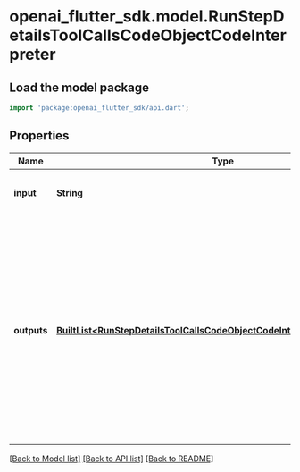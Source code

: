 # openai_flutter_sdk.model.RunStepDetailsToolCallsCodeObjectCodeInterpreter

## Load the model package
```dart
import 'package:openai_flutter_sdk/api.dart';
```

## Properties
Name | Type | Description | Notes
------------ | ------------- | ------------- | -------------
**input** | **String** | The input to the Code Interpreter tool call. | 
**outputs** | [**BuiltList&lt;RunStepDetailsToolCallsCodeObjectCodeInterpreterOutputsInner&gt;**](RunStepDetailsToolCallsCodeObjectCodeInterpreterOutputsInner.md) | The outputs from the Code Interpreter tool call. Code Interpreter can output one or more items, including text (`logs`) or images (`image`). Each of these are represented by a different object type. | 

[[Back to Model list]](../README.md#documentation-for-models) [[Back to API list]](../README.md#documentation-for-api-endpoints) [[Back to README]](../README.md)


